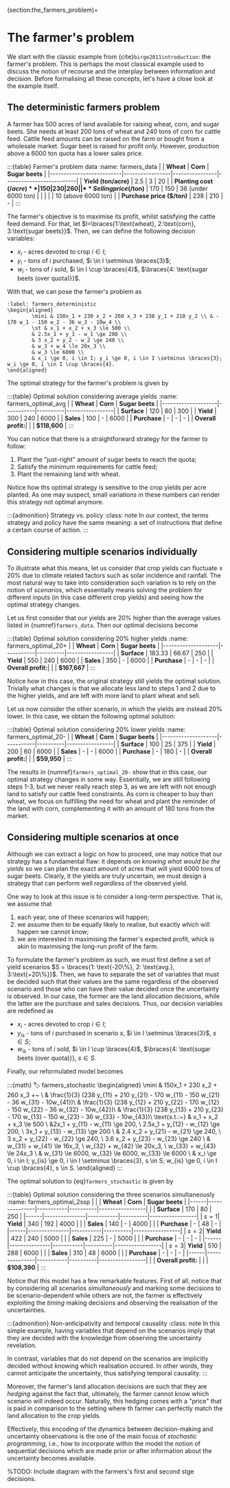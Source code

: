 (section:the_farmers_problem)=
# The farmer's problem

We start with the classic example from {cite}`birge2011introduction`: the farmer's problem. This is perhaps the most classical example used to discuss the notion of recourse and the interplay between information and decision. Before formalising all these concepts, let's have a close look at the example itself.

## The deterministic farmers problem

A farmer has 500 acres of land available for raising wheat, corn, and sugar beets. She needs at least 200 tons of wheat and 240 tons of corn for cattle feed. Cattle feed amounts can be raised on the farm or bought from a wholesale market. Sugar beet is raised for profit only. However, production above a 6000 ton quota has a lower sales price. 

:::{table} Farmer's problem data
:name: farmers_data
|                          | **Wheat**       | **Corn**       | **Sugar beets**          |
|--------------------------|-----------------|----------------|--------------------------|
| **Yield (ton/acre)**     | 2.5             | 3              | 20                       |
| **Planting cost ($/acre)** | 150           | 230            | 260                      |
| **Selling price ($/ton)** | 170            | 150            | 36 (under 6000 ton)      |
|                          |                 |                | 10 (above 6000 ton)      |
| **Purchase price ($/ton)** | 238           | 210            | -                        |
:::

The farmer's objective is to maximise its profit, whilst satisfying the cattle feed demand. For that, let $I=\braces{1:\text{wheat}, 2:\text{corn}, 3:\text{sugar beets}}$. Then, we can define the following decision variables:

- $x_i$	- acres devoted to crop $i \in I$;
- $y_i$ - tons of $i$ purchased, $i \in I \setminus \braces{3}$;
- $w_i$ - tons of $i$ sold, $i \in I \cup \braces{4}$, $\braces{4: \text{sugar beets (over quota)}}$.

With that, we can pose the farmer's problem as
```{math}
:label: farmers_deterministic
\begin{aligned}
		\mini & 150x_1 + 230 x_2 + 260 x_3 + 238 y_1 + 210 y_2 \\ & - 170 w_1 - 150 w_2 - 36 w_3 - 10w_4 \\
		\st & x_1 + x_2 + x_3 \le 500 \\
		& 2.5x_1 + y_1 - w_1 \ge 200 \\
		& 3 x_2 + y_2 - w_2 \ge 240 \\
		& w_3 + w_4 \le 20x_3 \\
		& w_3 \le 6000 \\
		& x_i \ge 0, i \in I; y_i \ge 0, i \in I \setminus \braces{3}; w_i \ge 0, i \in I \cup \braces{4}.
\end{aligned}
```

The optimal strategy for the farmer's problem [](farmers_deterministic) is given by

:::{table} Optimal solution considering average yields
:name: farmers_optimal_avg
|                    | **Wheat** | **Corn** | **Sugar beets** |
|--------------------|-----------|----------|-----------------|
| **Surface**        | 120       | 80       | 300             |
| **Yield**          | 300       | 240      | 6000            |
| **Sales**          | 100       | -        | 6000            |
| **Purchase**       | -         | -        | -               |
| **Overall profit:**|           |          | **$118,600**     |
:::

You can notice that there is a straightforward strategy for the farmer to follow:

1. Plant the "just-right" amount of sugar beets to reach the quota;
2. Satisfy the minimum requirements for cattle feed;
3. Plant the remaining land with wheat.

Notice how ths optimal strategy is sensitive to the crop yields per acre planted. As one may suspect, small variations in these numbers can render this strategy not optimal anymore. 

:::{admonition} Strategy vs. policy
:class: note
In our context, the terms strategy and policy have the same meaning: a set of instructions that define a certain course of action.
:::

## Considering multiple scenarios individually

To illustrate what this means, let us consider that crop yields can fluctuate $\pm$ 20% due to climate related factors such as solar incidence and rainfall. The most natural way to take into consideration such variation is to rely on the notion of *scenarios*, which essentially means solving the problem for different inputs (in this case different crop yields) and seeing how the optimal strategy changes.

Let us first consider that our yields are 20% higher than the average values listed in {numref}`farmers_data`. Then our optimal decisions become

:::{table} Optimal solution considering 20% higher yields
:name: farmers_optimal_20+
|                    | **Wheat** | **Corn** | **Sugar beets** |
|--------------------|-----------|----------|-----------------|
| **Surface**        | 183.33    | 66.67    | 250             |
| **Yield**          | 550       | 240      | 6000            |
| **Sales**          | 350       | -        | 6000            |
| **Purchase**       | -         | -        | -               |
| **Overall profit:**|           |          | **$167,667**    |
:::

Notice how in this case, the original strategy still yields the optimal solution. Trivially what changes is that we allocate less land to steps 1 and 2 due to the higher yields, and are left with more land to plant wheat and sell.

Let us now consider the other scenario, in which the yields are instead 20% lower. In this case, we obtain the following optimal solution:

:::{table} Optimal solution considering 20% lower yields
:name: farmers_optimal_20-
|                    | **Wheat** | **Corn** | **Sugar beets** |
|--------------------|-----------|----------|-----------------|
| **Surface**        | 100       | 25       | 375             |
| **Yield**          | 200       | 60       | 6000            |
| **Sales**          | -         | -        | 6000            |
| **Purchase**       | -         | 180      | -               |
| **Overall profit:**|           |          | **$59,950**     |
:::

The results in {numref}`farmers_optimal_20-` show that in this case, our optimal strategy changes in some way. Essentially, we are still following steps 1-3, but we never really reach step 3, as we are left with not enough land to satisfy our cattle feed constraints. As corn is cheaper to buy than wheat, we focus on fulfilling the need for wheat and plant the reminder of the land with corn, complementing it with an amount of 180 tons from the market.

## Considering multiple scenarios at once

Although we can extract a logic on how to proceed, one may notice that our strategy has a fundamental flaw: it depends on *knowing what would be the yields* so we can plan the exact amount of acres that will yield 6000 tons of sugar beets. Clearly, it the yields are truly uncertain, we must design a strategy that can perform well *regardless* of the observed yield.

One way to look at this issue is to consider a long-term perspective. That is, we assume that 

1. each year, one of these scenarios will happen;
2. we assume then to be equally likely to realise, but exactly which will happen we cannot know;
3. we are interested in maximising the farmer's expected profit, whick is akin to maximising the long-run profit of the farm.

To formulate the farmer's problem as such, we must first define a set of yield scenarios $S = \braces{1: \text{-20\%}, 2: \text{avg.}, 3:\text{+20\%}}$. Then, we have to separate the set of variables that must be decided such that their values are the same regardless of the observed scenario and those who can have their value decided once the uncertainty is observed. In our case, the former are the land allocation decisions, while the latter are the purchase and sales decisions. Thus, our decision variables are redefined as

- $x_i$	- acres devoted to crop $i \in I$;
- $y_{is}$ - tons of $i$ purchased in scenario $s$, $i \in I \setminus \braces{3}$, $s \in S$;
- $w_{is}$ - tons of $i$ sold, $i \in I \cup \braces{4}$, $\braces{4: \text{sugar beets (over quota)}}, $s \in S$.

Finally, our reformulated model becomes

:::{math}
:label: farmers_stochastic
\begin{aligned}
    \mini & 150x_1 + 230 x_2 + 260 x_3 +~ \\
    & \frac{1}{3} (238 y_{11} + 210 y_{21} - 170 w_{11} - 150 w_{21} - 36 w_{31} - 10w_{41})\\
    & \frac{1}{3} (238 y_{12} + 210 y_{22} - 170 w_{12} - 150 w_{22} - 36 w_{32} - 10w_{42})\\
    & \frac{1}{3} (238 y_{13} + 210 y_{23} - 170 w_{13} - 150 w_{23} - 36 w_{33} - 10w_{43})\\
    \text{s.t.:~} & x_1 + x_2 + x_3 \le 500 \\
    &2x_1 + y_{11} - w_{11} \ge 200, \ 2.5x_1 + y_{12} - w_{12} \ge 200, \ 3x_1 + y_{13} - w_{13} \ge 200 \\
    & 2.4 x_2 + y_{21} - w_{21} \ge 240, \ 3 x_2 + y_{22} - w_{22} \ge 240, \ 3.6 x_2 + y_{23} - w_{23} \ge 240 \\
    & w_{31} + w_{41} \le 16x_3, \ w_{32} + w_{42} \le 20x_3, \ w_{33} + w_{43} \le 24x_3 \\
    & w_{31} \le 6000, w_{32} \le 6000, w_{33} \le 6000 \\
    & x_i \ge 0, i \in I; y_{is} \ge 0, i \in I \setminus \braces{3}, s \in S; w_{is} \ge 0, i \in I \cup \braces{4}, s \in S.
\end{aligned}
:::

The optimal solution to {eq}`farmers_stochastic` is given by

:::{table} Optimal solution considering the three scenarios simultaneously
:name: farmers_optimal_2ssp
|      |               | **Wheat** | **Corn** | **Sugar beets** |
|------|---------------|-----------|----------|-----------------|
|      | **Surface**   | 170       | 80       | 250             |
|------|---------------|-----------|----------|-----------------|
| $s=1$| **Yield**     | 340       | 192      | 4000            |
|      | **Sales**     | 140       | -        | 4000            |
|      | **Purchase**  | -         | 48       | -               |
|------|---------------|-----------|----------|-----------------|
| $s=2$| **Yield**     | 422       | 240      | 5000            |
|      | **Sales**     | 225       | -        | 5000            |
|      | **Purchase**  | -         | -        | -               |
|------|---------------|-----------|----------|-----------------|
| $s=3$| **Yield**     | 510       | 288      | 6000            |
|      | **Sales**     | 310       | 48       | 6000            |
|      | **Purchase**  | -         | -        | -               |
|------|---------------|-----------|----------|-----------------|
|      | **Overall profit:** |           |          | **$108,390**    |
:::

Notice that this model has a few remarkable features. First of all, notice that by considering all scenarios *simultaneously* and marking some decisions to be scenario-dependent while others are not, the farmer is effectively exploiting the *timing* making decisions and observing the realisation of the uncertainties.

:::{admonition} Non-anticipativity and temporal causality
:class: note
In this simple example, having variables that depend on the scenarios imply that they are decided with the knowledge from observing the uncertainty revelation.

In contrast, variables that do not depend on the scenarios are implicitly decided without knowing which realisation occured. In other words, they cannot anticipate the uncertainty, thus satisfying temporal causality.
:::

Moreover, the farmer's land allocation decisions are such that they are *hedging* against the fact that, ultimately, the farmer cannot know which scenario will indeed occur. Naturally, this hedging comes with a "price" that is paid in comparison to the setting where th farmer can perfectly match the land allocation to the crop yields.

Effectively, this encoding of the dynamics between decision-making and uncertainty observations is the one of the main focus of *stochastic programming*, i.e., how to incorporate within the model the notion of sequential decisions which are made prior or after information about the uncertainty becomes available.

%TODO: Include diagram with the farmers's first and second stge decisions.